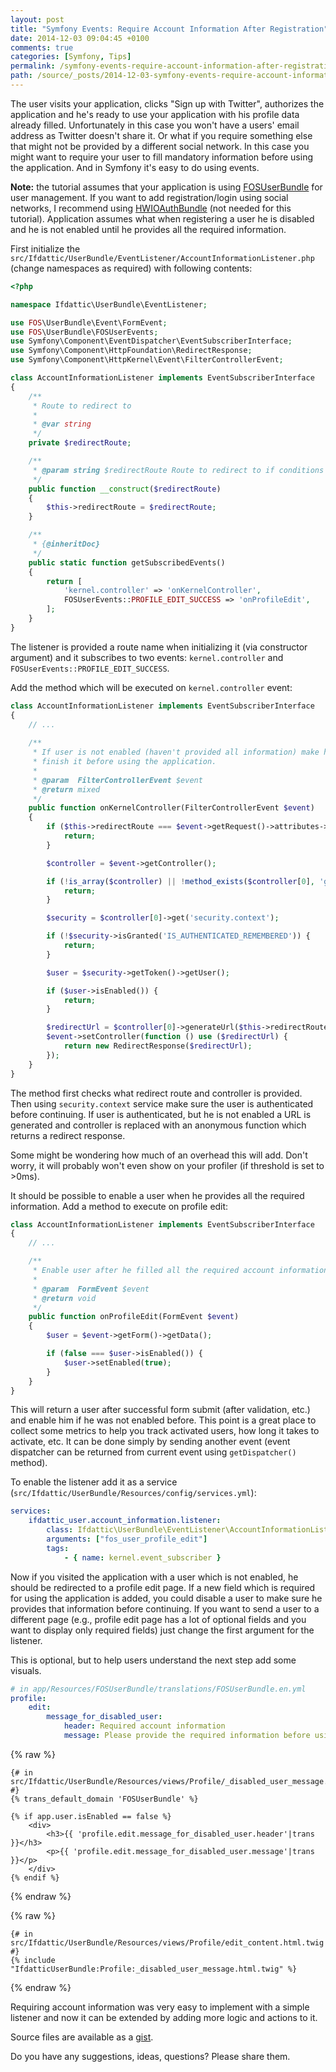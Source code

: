 ```yaml
---
layout: post
title: "Symfony Events: Require Account Information After Registration"
date: 2014-12-03 09:04:45 +0100
comments: true
categories: [Symfony, Tips]
permalink: /symfony-events-require-account-information-after-registration
path: /source/_posts/2014-12-03-symfony-events-require-account-information-after-registration.markdown
---
```


The user visits your application, clicks "Sign up with Twitter", authorizes the application and he's ready to use your application with his profile data already filled. Unfortunately in this case you won't have a users' email address as Twitter doesn't share it. Or what if you require something else that might not be provided by a different social network. In this case you might want to require your user to fill mandatory information before using the application. And in Symfony it's easy to do using events.

**Note:** the tutorial assumes that your application is using [FOSUserBundle][fosuserbundle-link] for user management.  If you want to add registration/login using social networks, I recommend using [HWIOAuthBundle][hwioauthbundle-link] (not needed for this tutorial). Application assumes what when registering a user he is disabled and he is not enabled until he provides all the required information.

First initialize the `src/Ifdattic/UserBundle/EventListener/AccountInformationListener.php` (change namespaces as required) with following contents:

```php
<?php

namespace Ifdattic\UserBundle\EventListener;

use FOS\UserBundle\Event\FormEvent;
use FOS\UserBundle\FOSUserEvents;
use Symfony\Component\EventDispatcher\EventSubscriberInterface;
use Symfony\Component\HttpFoundation\RedirectResponse;
use Symfony\Component\HttpKernel\Event\FilterControllerEvent;

class AccountInformationListener implements EventSubscriberInterface
{
    /**
     * Route to redirect to
     *
     * @var string
     */
    private $redirectRoute;

    /**
     * @param string $redirectRoute Route to redirect to if conditions not met
     */
    public function __construct($redirectRoute)
    {
        $this->redirectRoute = $redirectRoute;
    }

    /**
     * {@inheritDoc}
     */
    public static function getSubscribedEvents()
    {
        return [
            'kernel.controller' => 'onKernelController',
            FOSUserEvents::PROFILE_EDIT_SUCCESS => 'onProfileEdit',
        ];
    }
}
```

The listener is provided a route name when initializing it (via constructor argument) and it subscribes to two events: `kernel.controller` and `FOSUserEvents::PROFILE_EDIT_SUCCESS`.

Add the method which will be executed on `kernel.controller` event:

```php
class AccountInformationListener implements EventSubscriberInterface
{
    // ...
   
    /**
     * If user is not enabled (haven't provided all information) make him to
     * finish it before using the application.
     *
     * @param  FilterControllerEvent $event
     * @return mixed
     */
    public function onKernelController(FilterControllerEvent $event)
    {
        if ($this->redirectRoute === $event->getRequest()->attributes->get('_route')) {
            return;
        }

        $controller = $event->getController();

        if (!is_array($controller) || !method_exists($controller[0], 'get')) {
            return;
        }

        $security = $controller[0]->get('security.context');

        if (!$security->isGranted('IS_AUTHENTICATED_REMEMBERED')) {
            return;
        }

        $user = $security->getToken()->getUser();

        if ($user->isEnabled()) {
            return;
        }

        $redirectUrl = $controller[0]->generateUrl($this->redirectRoute);
        $event->setController(function () use ($redirectUrl) {
            return new RedirectResponse($redirectUrl);
        });
    }
}
```

The method first checks what redirect route and controller is provided. Then using `security.context` service make sure the user is authenticated before continuing. If user is authenticated, but he is not enabled a URL is generated and controller is replaced with an anonymous function which returns a redirect response.

Some might be wondering how much of an overhead this will add. Don't worry, it will probably won't even show on your profiler (if threshold is set to >0ms).

It should be possible to enable a user when he provides all the required information. Add a method to execute on profile edit:

```php
class AccountInformationListener implements EventSubscriberInterface
{
    // ...

    /**
     * Enable user after he filled all the required account information.
     *
     * @param  FormEvent $event
     * @return void
     */
    public function onProfileEdit(FormEvent $event)
    {
        $user = $event->getForm()->getData();

        if (false === $user->isEnabled()) {
            $user->setEnabled(true);
        }
    }
}
```

This will return a user after successful form submit (after validation, etc.) and enable him if he was not enabled before. This point is a great place to collect some metrics to help you track activated users, how long it takes to activate, etc. It can be done simply by sending another event (event dispatcher can be returned from current event using `getDispatcher()` method).

To enable the listener add it as a service (`src/Ifdattic/UserBundle/Resources/config/services.yml`):

```yaml
services:
    ifdattic_user.account_information.listener:
        class: Ifdattic\UserBundle\EventListener\AccountInformationListener
        arguments: ["fos_user_profile_edit"]
        tags:
            - { name: kernel.event_subscriber }
```

Now if you visited the application with a user which is not enabled, he should be redirected to a profile edit page. If a new field which is required for using the application is added, you could disable a user to make sure he provides that information before continuing. If you want to send a user to a different page (e.g., profile edit page has a lot of optional fields and you want to display only required fields) just change the first argument for the listener.

This is optional, but to help users understand the next step add some visuals.

```yaml
# in app/Resources/FOSUserBundle/translations/FOSUserBundle.en.yml
profile:
    edit:
        message_for_disabled_user:
            header: Required account information
            message: Please provide the required information before using the application
```

{% raw %}
```jinja
{# in src/Ifdattic/UserBundle/Resources/views/Profile/_disabled_user_message.html.twig #}
{% trans_default_domain 'FOSUserBundle' %}

{% if app.user.isEnabled == false %}
    <div>
        <h3>{{ 'profile.edit.message_for_disabled_user.header'|trans }}</h3>
        <p>{{ 'profile.edit.message_for_disabled_user.message'|trans }}</p>
    </div>
{% endif %}
```
{% endraw %}

{% raw %}
```jinja
{# in src/Ifdattic/UserBundle/Resources/views/Profile/edit_content.html.twig #}
{% include "IfdatticUserBundle:Profile:_disabled_user_message.html.twig" %}
```
{% endraw %}

Requiring account information was very easy to implement with a simple listener and now it can be extended by adding more logic and actions to it.

Source files are available as a [gist][gist-link].

Do you have any suggestions, ideas, questions? Please share them.

[fosuserbundle-link]: https://github.com/FriendsOfSymfony/FOSUserBundle
[hwioauthbundle-link]: https://github.com/hwi/HWIOAuthBundle
[gist-link]: https://gist.github.com/ifdattic/21a0575dc4878633430e
